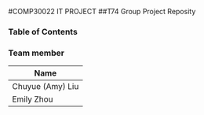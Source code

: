 #COMP30022 IT PROJECT
##T74 Group Project Reposity

### Table of Contents
### Team member
| Name        | 
| ------------- |
|Chuyue (Amy) Liu| 
|Emily Zhou| 
